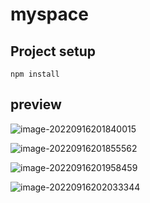 # myspace

## Project setup
```
npm install
```

## preview

![image-20220916201840015](C:\Users\冉耀华\AppData\Roaming\Typora\typora-user-images\image-20220916201840015.png)

![image-20220916201855562](C:\Users\冉耀华\AppData\Roaming\Typora\typora-user-images\image-20220916201855562.png)

![image-20220916201958459](C:\Users\冉耀华\AppData\Roaming\Typora\typora-user-images\image-20220916201958459.png)

![image-20220916202033344](C:\Users\冉耀华\AppData\Roaming\Typora\typora-user-images\image-20220916202033344.png)


